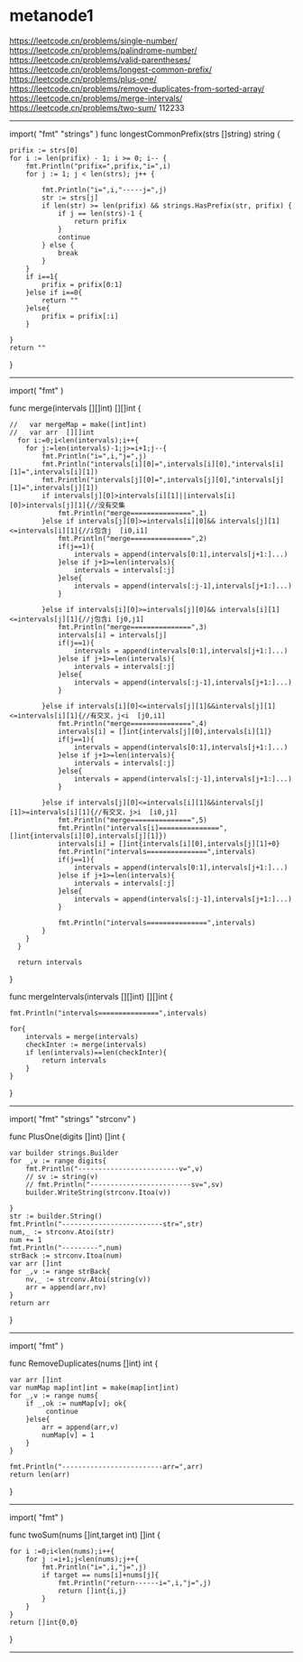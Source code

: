 # metanode1

https://leetcode.cn/problems/single-number/
https://leetcode.cn/problems/palindrome-number/
https://leetcode.cn/problems/valid-parentheses/
https://leetcode.cn/problems/longest-common-prefix/
https://leetcode.cn/problems/plus-one/
https://leetcode.cn/problems/remove-duplicates-from-sorted-array/
https://leetcode.cn/problems/merge-intervals/
https://leetcode.cn/problems/two-sum/
112233



------------------------

import(
	"fmt"
	"strings"
)
func longestCommonPrefix(strs []string) string {

	prifix := strs[0]
	for i := len(prifix) - 1; i >= 0; i-- {
        fmt.Println("prifix=",prifix,"i=",i)
		for j := 1; j < len(strs); j++ {
            
            fmt.Println("i=",i,"-----j=",j)
			str := strs[j]
			if len(str) >= len(prifix) && strings.HasPrefix(str, prifix) {
				if j == len(strs)-1 {
					return prifix
				}
				continue
			} else {
				break
			}
		}
        if i==1{
            prifix = prifix[0:1]
        }else if i==0{
            return ""
        }else{
            prifix = prifix[:i]
        }
        
	}
	return ""
}

------------------------


import(
	"fmt"
)


func merge(intervals  [][]int) [][]int {

	//   var mergeMap = make([int]int)
	//   var arr  [][]int
      for i:=0;i<len(intervals);i++{
		for j:=len(intervals)-1;j>=i+1;j--{
            fmt.Println("i=",i,"j=",j)
            fmt.Println("intervals[i][0]=",intervals[i][0],"intervals[i][1]=",intervals[i][1])
            fmt.Println("intervals[j][0]=",intervals[j][0],"intervals[j][1]=",intervals[j][1])
			if intervals[j][0]>intervals[i][1]||intervals[i][0]>intervals[j][1]{//没有交集
                fmt.Println("merge===============",1)
			}else if intervals[j][0]>=intervals[i][0]&& intervals[j][1]<=intervals[i][1]{//i包含j  [i0,i1]
                fmt.Println("merge===============",2)
                if(j==1){
                    intervals = append(intervals[0:1],intervals[j+1:]...)
                }else if j+1>=len(intervals){
                    intervals = intervals[:j]
                }else{
                    intervals = append(intervals[:j-1],intervals[j+1:]...)
                }

			}else if intervals[i][0]>=intervals[j][0]&& intervals[i][1]<=intervals[j][1]{//j包含i [j0,j1]
                fmt.Println("merge===============",3)
				intervals[i] = intervals[j]
                if(j==1){
                    intervals = append(intervals[0:1],intervals[j+1:]...)
                }else if j+1>=len(intervals){
                    intervals = intervals[:j]
                }else{
                    intervals = append(intervals[:j-1],intervals[j+1:]...)
                }

			}else if intervals[i][0]<=intervals[j][1]&&intervals[j][1]<=intervals[i][1]{//有交叉，j<i  [j0,i1]
                fmt.Println("merge===============",4)
				intervals[i] = []int{intervals[j][0],intervals[i][1]}
                if(j==1){
                    intervals = append(intervals[0:1],intervals[j+1:]...)
                }else if j+1>=len(intervals){
                    intervals = intervals[:j]
                }else{
                    intervals = append(intervals[:j-1],intervals[j+1:]...)
                }

			}else if intervals[j][0]<=intervals[i][1]&&intervals[j][1]>=intervals[i][1]{//有交叉，j>i  [i0,j1]
                fmt.Println("merge===============",5)
                fmt.Println("intervals[i]===============",[]int{intervals[i][0],intervals[j][1]})
				intervals[i] = []int{intervals[i][0],intervals[j][1]+0}
                fmt.Println("intervals===============",intervals)
                if(j==1){
                    intervals = append(intervals[0:1],intervals[j+1:]...)
                }else if j+1>=len(intervals){
                    intervals = intervals[:j]
                }else{
                    intervals = append(intervals[:j-1],intervals[j+1:]...)
                }
				
                fmt.Println("intervals===============",intervals)
			}
		}
	  }
	
	  return intervals
	  

}


func mergeIntervals(intervals  [][]int) [][]int {


	fmt.Println("intervals===============",intervals)
	
	for{
		intervals = merge(intervals)
		checkInter := merge(intervals)
		if len(intervals)==len(checkInter){
			return intervals
		}
	}

}


------------------------



import(
	"fmt"
	"strings"
	"strconv"
)



func PlusOne(digits []int) []int {

	var builder strings.Builder
	for _,v := range digits{
        fmt.Println("-------------------------v=",v)
        // sv := string(v)
        // fmt.Println("-------------------------sv=",sv)
		builder.WriteString(strconv.Itoa(v))

	}
	str := builder.String()
    fmt.Println("-------------------------str=",str)
	num,_ := strconv.Atoi(str)
	num += 1
	fmt.Println("---------",num)
	strBack := strconv.Itoa(num)
	var arr []int
	for _,v := range strBack{
		nv,_ := strconv.Atoi(string(v))
        arr = append(arr,nv)
	}
	return arr

}


------------------------

import(
	"fmt"
)



func RemoveDuplicates(nums []int) int {

	var arr []int
	var numMap map[int]int = make(map[int]int)
	for _,v := range nums{
		if _,ok := numMap[v]; ok{
             continue
		}else{
			arr = append(arr,v)
			numMap[v] = 1
		}
	}
    
    fmt.Println("-------------------------arr=",arr)
	return len(arr)

}



------------------------

import(
	"fmt"
)

func twoSum(nums []int,target int) []int {

	for i :=0;i<len(nums);i++{
		for j :=i+1;j<len(nums);j++{
			fmt.Println("i=",i,"j=",j)
			if target == nums[i]+nums[j]{
				fmt.Println("return------i=",i,"j=",j)
				return []int{i,j}
			}
		}
	}
	return []int{0,0}

}



------------------------


